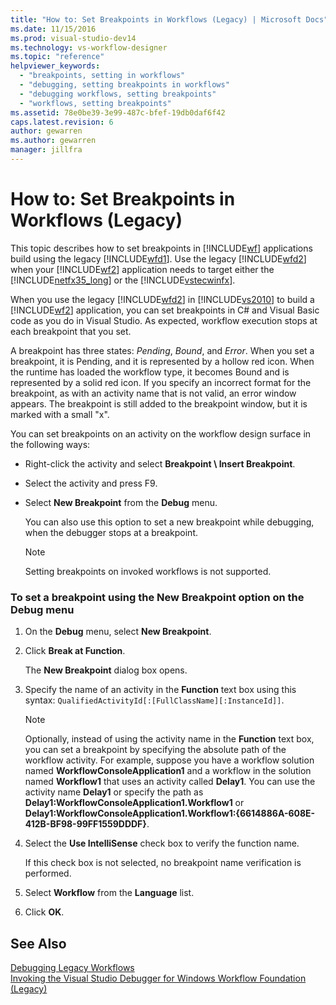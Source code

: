 ```yaml
---
title: "How to: Set Breakpoints in Workflows (Legacy) | Microsoft Docs"
ms.date: 11/15/2016
ms.prod: visual-studio-dev14
ms.technology: vs-workflow-designer
ms.topic: "reference"
helpviewer_keywords: 
  - "breakpoints, setting in workflows"
  - "debugging, setting breakpoints in workflows"
  - "debugging workflows, setting breakpoints"
  - "workflows, setting breakpoints"
ms.assetid: 78e0be39-3e99-487c-bfef-19db0daf6f42
caps.latest.revision: 6
author: gewarren
ms.author: gewarren
manager: jillfra
---
```

# How to: Set Breakpoints in Workflows (Legacy)
This topic describes how to set breakpoints in [!INCLUDE[wf](../includes/wf-md.md)] applications build using the legacy [!INCLUDE[wfd1](../includes/wfd1-md.md)]. Use the legacy [!INCLUDE[wfd2](../includes/wfd2-md.md)] when your [!INCLUDE[wf2](../includes/wf2-md.md)] application needs to target either the [!INCLUDE[netfx35_long](../includes/netfx35-long-md.md)] or the [!INCLUDE[vstecwinfx](../includes/vstecwinfx-md.md)].  
  
 When you use the legacy [!INCLUDE[wfd2](../includes/wfd2-md.md)] in [!INCLUDE[vs2010](../includes/vs2010-md.md)] to build a [!INCLUDE[wf2](../includes/wf2-md.md)] application, you can set breakpoints in C# and Visual Basic code as you do in Visual Studio. As expected, workflow execution stops at each breakpoint that you set.  
  
 A breakpoint has three states: *Pending*, *Bound*, and *Error*. When you set a breakpoint, it is Pending, and it is represented by a hollow red icon. When the runtime has loaded the workflow type, it becomes Bound and is represented by a solid red icon. If you specify an incorrect format for the breakpoint, as with an activity name that is not valid, an error window appears. The breakpoint is still added to the breakpoint window, but it is marked with a small "x".  
  
 You can set breakpoints on an activity on the workflow design surface in the following ways:  
  
-   Right-click the activity and select **Breakpoint \ Insert Breakpoint**.  
  
-   Select the activity and press F9.  
  
-   Select **New Breakpoint** from the **Debug** menu.  
  
     You can also use this option to set a new breakpoint while debugging, when the debugger stops at a breakpoint.  
  
    > [!NOTE]
    >  Setting breakpoints on invoked workflows is not supported.  
  
### To set a breakpoint using the New Breakpoint option on the Debug menu  
  
1. On the **Debug** menu, select **New Breakpoint**.  
  
2. Click **Break at Function**.  
  
     The **New Breakpoint** dialog box opens.  
  
3. Specify the name of an activity in the **Function** text box using this syntax: `QualifiedActivityId[:[FullClassName][:InstanceId]]`.  
  
    > [!NOTE]
    >  Optionally, instead of using the activity name in the **Function** text box, you can set a breakpoint by specifying the absolute path of the workflow activity. For example, suppose you have a workflow solution named **WorkflowConsoleApplication1** and a workflow in the solution named **Workflow1** that uses an activity called **Delay1**. You can use the activity name **Delay1** or specify the path as **Delay1:WorkflowConsoleApplication1.Workflow1** or **Delay1:WorkflowConsoleApplication1.Workflow1:{6614886A-608E-412B-BF98-99FF1559DDDF}**.  
  
4. Select the **Use IntelliSense** check box to verify the function name.  
  
     If this check box is not selected, no breakpoint name verification is performed.  
  
5. Select **Workflow** from the **Language** list.  
  
6. Click **OK**.  
  
## See Also  
 [Debugging Legacy Workflows](../workflow-designer/debugging-legacy-workflows.md)   
 [Invoking the Visual Studio Debugger for Windows Workflow Foundation (Legacy)](../workflow-designer/invoking-the-visual-studio-debugger-for-windows-workflow-foundation-legacy.md)
